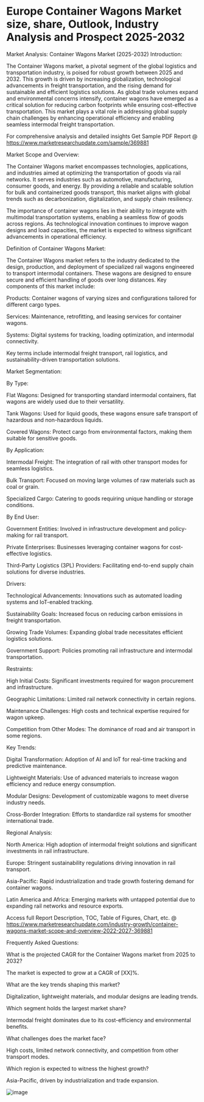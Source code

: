 # Europe Container Wagons Market size, share, Outlook, Industry Analysis and Prospect 2025-2032
Market Analysis: Container Wagons Market (2025-2032)
Introduction:

The Container Wagons market, a pivotal segment of the global logistics and transportation industry, is poised for robust growth between 2025 and 2032. This growth is driven by increasing globalization, technological advancements in freight transportation, and the rising demand for sustainable and efficient logistics solutions. As global trade volumes expand and environmental concerns intensify, container wagons have emerged as a critical solution for reducing carbon footprints while ensuring cost-effective transportation. This market plays a vital role in addressing global supply chain challenges by enhancing operational efficiency and enabling seamless intermodal freight transportation.

For comprehensive analysis and detailed insights Get Sample PDF Report @ https://www.marketresearchupdate.com/sample/369881


Market Scope and Overview:

The Container Wagons market encompasses technologies, applications, and industries aimed at optimizing the transportation of goods via rail networks. It serves industries such as automotive, manufacturing, consumer goods, and energy. By providing a reliable and scalable solution for bulk and containerized goods transport, this market aligns with global trends such as decarbonization, digitalization, and supply chain resiliency.

The importance of container wagons lies in their ability to integrate with multimodal transportation systems, enabling a seamless flow of goods across regions. As technological innovation continues to improve wagon designs and load capacities, the market is expected to witness significant advancements in operational efficiency.

Definition of Container Wagons Market:

The Container Wagons market refers to the industry dedicated to the design, production, and deployment of specialized rail wagons engineered to transport intermodal containers. These wagons are designed to ensure secure and efficient handling of goods over long distances. Key components of this market include:

Products: Container wagons of varying sizes and configurations tailored for different cargo types.

Services: Maintenance, retrofitting, and leasing services for container wagons.

Systems: Digital systems for tracking, loading optimization, and intermodal connectivity.

Key terms include intermodal freight transport, rail logistics, and sustainability-driven transportation solutions.

Market Segmentation:

By Type:

Flat Wagons: Designed for transporting standard intermodal containers, flat wagons are widely used due to their versatility.

Tank Wagons: Used for liquid goods, these wagons ensure safe transport of hazardous and non-hazardous liquids.

Covered Wagons: Protect cargo from environmental factors, making them suitable for sensitive goods.

By Application:

Intermodal Freight: The integration of rail with other transport modes for seamless logistics.

Bulk Transport: Focused on moving large volumes of raw materials such as coal or grain.

Specialized Cargo: Catering to goods requiring unique handling or storage conditions.

By End User:

Government Entities: Involved in infrastructure development and policy-making for rail transport.

Private Enterprises: Businesses leveraging container wagons for cost-effective logistics.

Third-Party Logistics (3PL) Providers: Facilitating end-to-end supply chain solutions for diverse industries.

Drivers:

Technological Advancements: Innovations such as automated loading systems and IoT-enabled tracking.

Sustainability Goals: Increased focus on reducing carbon emissions in freight transportation.

Growing Trade Volumes: Expanding global trade necessitates efficient logistics solutions.

Government Support: Policies promoting rail infrastructure and intermodal transportation.

Restraints:

High Initial Costs: Significant investments required for wagon procurement and infrastructure.

Geographic Limitations: Limited rail network connectivity in certain regions.

Maintenance Challenges: High costs and technical expertise required for wagon upkeep.

Competition from Other Modes: The dominance of road and air transport in some regions.

Key Trends:

Digital Transformation: Adoption of AI and IoT for real-time tracking and predictive maintenance.

Lightweight Materials: Use of advanced materials to increase wagon efficiency and reduce energy consumption.

Modular Designs: Development of customizable wagons to meet diverse industry needs.

Cross-Border Integration: Efforts to standardize rail systems for smoother international trade.

Regional Analysis:

North America: High adoption of intermodal freight solutions and significant investments in rail infrastructure.

Europe: Stringent sustainability regulations driving innovation in rail transport.

Asia-Pacific: Rapid industrialization and trade growth fostering demand for container wagons.

Latin America and Africa: Emerging markets with untapped potential due to expanding rail networks and resource exports.

Access full Report Description, TOC, Table of Figures, Chart, etc. @ https://www.marketresearchupdate.com/industry-growth/container-wagons-market-scope-and-overview-2022-2027-369881


Frequently Asked Questions:

What is the projected CAGR for the Container Wagons market from 2025 to 2032?

The market is expected to grow at a CAGR of [XX]%.

What are the key trends shaping this market?

Digitalization, lightweight materials, and modular designs are leading trends.

Which segment holds the largest market share?

Intermodal freight dominates due to its cost-efficiency and environmental benefits.

What challenges does the market face?

High costs, limited network connectivity, and competition from other transport modes.

Which region is expected to witness the highest growth?

Asia-Pacific, driven by industrialization and trade expansion.

![image](https://github.com/user-attachments/assets/993d3694-0760-4ba7-a2b8-d24b9dce1706)
